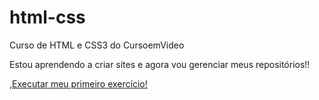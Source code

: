 # html-css

Curso de HTML e CSS3 do CursoemVideo

Estou aprendendo a criar sites e agora vou gerenciar meus repositórios!!

,<a href="flavianofreire.github.io/html-css/exercicios/ex001-meu-primeiro-exercicio/index.html">Executar meu primeiro exercício!</a>
